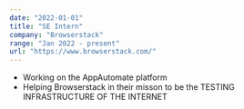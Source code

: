 ```yaml
---
date: "2022-01-01"
title: "SE Intern"
company: "Browserstack"
range: "Jan 2022 - present"
url: "https://www.browserstack.com/"
---
```


- Working on the AppAutomate platform
- Helping Browserstack in their misson to be the TESTING INFRASTRUCTURE OF THE INTERNET
